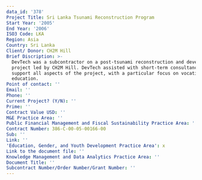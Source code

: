 ```yaml
---
data_id: '378'
Project Title: Sri Lanka Tsunami Reconstruction Program
Start Year: '2005'
End Year: '2006'
ISO3 Code: LKA
Region: Asia
Country: Sri Lanka
Client/ Donor: CH2M Hill
Brief Discription: >-
  DevTech was a subcontractor on a post-tsunami reconstruction and development
  project led by CH2M Hill. DevTech assisted with short-term consultancies to
  support all aspects of the project, with a particular focus on vocational
  education.
Point of contact: ''
Email: ''
Phone: ''
Current Project? (Y/N): ''
Prime: ''
Contract Value USD: ''
M&E Practice Area: ''
Public Financial Management and Fiscal Sustainability Practice Area: ''
Contract Number: 386-C-00-05-00166-00
Sub: ''
Link: ''
'Education, Gender, and Youth Development Practice Area': x
Link to the document file: ''
Knowledge Management and Data Analytics Practice Area: ''
Document Title: ''
Subcontract Number/Order Number/Grant Number: ''
---
```

